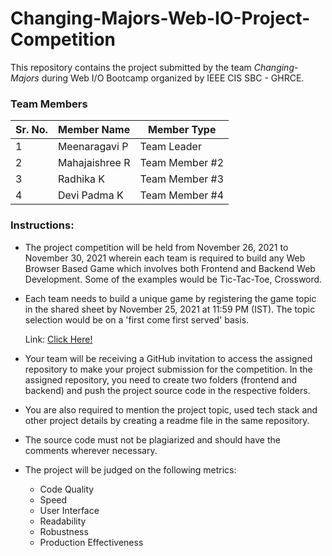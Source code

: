 # Changing-Majors-Web-IO-Project-Competition

This repository contains the project submitted by the team *Changing-Majors* during Web I/O Bootcamp organized by IEEE CIS SBC - GHRCE.

### Team Members

|Sr. No. |Member Name            | Member Type             |
|--------|-----------------------|-------------------------|
|1       |Meenaragavi P          |Team Leader              |
|2       |Mahajaishree R         |Team Member #2           |
|3       |Radhika K              |Team Member #3           |
|4       |Devi Padma K           |Team Member #4           |

### Instructions:

- The project competition will be held from November 26, 2021 to November 30, 2021 wherein each team is required to build any Web Browser Based Game which involves both Frontend and Backend Web Development. Some of the examples would be Tic-Tac-Toe, Crossword.
- Each team needs to build a unique game by registering the game topic in the shared sheet by November 25, 2021 at 11:59 PM (IST). The topic selection would be on a 'first come first served' basis.

  Link: [Click Here!](https://docs.google.com/spreadsheets/d/1yqvZdtC4mTmZgTZMHPnqaO75P9_mDnetDTYKULHIBZw/edit#gid=0)
- Your team will be receiving a GitHub invitation to access the assigned repository to make your project submission for the competition. In the assigned repository, you need to create two folders (frontend and backend) and push the project source code in the respective folders.
- You are also required to mention the project topic, used tech stack and other project details by creating a readme file in the same repository. 
- The source code must not be plagiarized and should have the comments wherever necessary.
- The project will be judged on the following metrics:
   - Code Quality
   - Speed
   - User Interface
   - Readability
   - Robustness
   - Production Effectiveness
